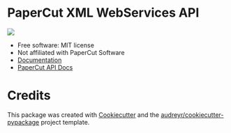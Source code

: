 # PaperCut XML WebServices API

[![](https://img.shields.io/pypi/v/papercut_xml_webservices_api.svg)](https://pypi.python.org/pypi/papercut_xml_webservices_api)
-   Free software: MIT license
-   Not affiliated with PaperCut Software
-   [Documentation](https://github.com/safehome-jdev/PaperCutSoftware/blob/main/api/papercut_xml_webservices_api/README.md)
-   [PaperCut API Docs](https://www.papercut.com/help/manuals/ng-mf/common/tools-web-services/)

# Credits

This package was created with [Cookiecutter](https://github.com/audreyr/cookiecutter) and the [audreyr/cookiecutter-pypackage](https://github.com/audreyr/cookiecutter-pypackage) project template.